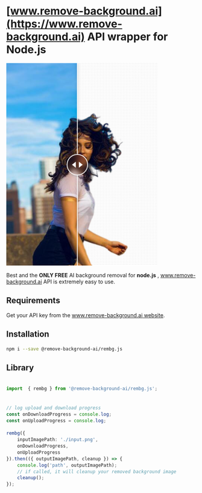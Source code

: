 # [www.remove-background.ai](https://www.remove-background.ai) API wrapper for Node.js

<img src="https://github.com/Remove-Background-ai/rembg.js/blob/main/media/background-remove-preview.png" width="400px"  />


Best and the **ONLY FREE** AI background removal for **node.js** , www.remove-background.ai API is extremely easy to use.


## Requirements
Get your API key from the [www.remove-background.ai website](https://www.remove-background.ai/api-usage).

## Installation

```bash
npm i --save @remove-background-ai/rembg.js
```

## Library

```typescript

import  { rembg } from '@remove-background-ai/rembg.js';


// log upload and download progress
const onDownloadProgress = console.log;
const onUploadProgress = console.log;

rembg({
    inputImagePath: './input.png',
    onDownloadProgress,
    onUploadProgress
}).then(({ outputImagePath, cleanup }) => {
    console.log('path', outputImagePath);
    // if called, it will cleanup your removed background image
    cleanup();
});
```